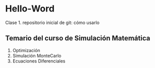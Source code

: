 # Hello-Word
Clase 1. repositorio inicial de git: cómo usarlo

## Temario del curso de Simulación Matemática
1. Optimización
2. Simulación MonteCarlo
3. Ecuaciones Diferenciales
